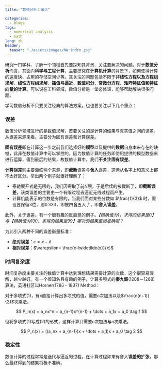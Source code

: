 ```yaml
---
title: "数值分析：绪论"

categories:
  - blogs
tags:
  - numerical analysis
  - math
lang: zh
header: 
  teaser: "./assets/images/NA:indro.jpg"
---
```



研究一门学科、了解一个领域首先要探知其背景、关注要解决的问题。对于**数值分析**而言，其面向**科学与工程计算**，主要研究在**计算机计算**的背景下，如何使得计算的速度快、占用的存储空间少等。其关注的问题包括不限于**非线性方程以及方程组求解**、**线性方程组求解**、**插值与逼近**、**数值积分**、**常微分方程**、**矩阵特征值和特征向量的计算**。可以说在工科领域，数值分析是一堂必修课，能够帮助解决很多问题。

学习数值分析不只要关注经典的算法方案，也也要关注以下几个重点：

### 误差

数值分析领域进行的是数值求解，首要关注的是计算的结果与真实值之间的误差。从误差来源来看，主要分为固有误差和计算误差。

**固有误差**即在计算这一步之前我们选择好的**模型**以及提供的**数据**自身本来存在的缺憾，此非在数值计算中可以掌控的。因为数值计算的任务即使用提供的模型数据来进行运算，得到最后的结果，故数值计算中，我们**不关注固有误差**。

**计算误差**则主要面临两个来源，即**截断**误差与**舍入**误差，这俩从名字上和意义上都不太好区分。举出两个例子就很好理解了：

- 泰勒展开式是无限的，我们因需取了前N项，于是后续的被截断了，即**截断误差**，该类误差的主要由一个有限过程去逼近无线过程而产生。
- 计算机能表示的位数是有限的，当我们面对某些分数如 $\frac{1}{3}$ 时，假设要保留3位，则0.333，即被四舍五入了，即**舍入误差**。



此外，关于误差，有一个很有趣的反直觉的例子。*【精确值为1，求得的结果是0】与【精确值为100，求得的结果是99】哪次的结果更加准确呢？*

为此引入两种不同的误差衡量标准：

- **绝对误差**：$\varepsilon=x-\widetilde{x}$
- **相对误差**：$\varepsilon= \frac{x-\widetilde{x}}{x}$



### 时间复杂度

时间复杂度主要关注的数值计算中达到理想结果需要计算的次数，这个很容易理解，越少越好。有一个很知名且有趣的例子，计算多项式的**秦九韶**(1208－1268)算法，英语社区叫Horner(1786 - 1837) Method：

对于多项式$(1)$，有$x$直接计算出多项式的值，需要$n$次加法以及$\frac{n(n+1)}{2}$次乘法。

$$
P_n(x) = a_nx^n + a_{n-1}x^{n-1} + \dots + a_1x + a_0 \tag 1
$$

但将多项式$(1)$写成$(2)$的形式，这样计算只需要$n$次加法与$n$次乘法。

$$
P_n(x) = ((a_nx + a_{n-1})x + \dots + a_1)x + a_0 \tag 2
$$

### 稳定性

数值计算的过程常常是迭代与逼近的过程，在计算过程如果有舍入**误差的扩张**，那么最终得到的结果将极不准确。





